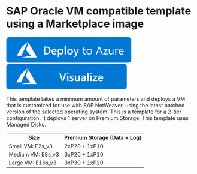 # SAP Oracle VM compatible template using a Marketplace image

[![Deploy To Azure](https://raw.githubusercontent.com/Azure/azure-quickstart-templates/master/1-CONTRIBUTION-GUIDE/images/deploytoazure.svg?sanitize=true)](https://portal.azure.com/#create/Microsoft.Template/uri/https%3A%2F%2Fraw.githubusercontent.com%2Fmimergel%2Fsap-oracle-vm%2Fmain%2Fazuredeploy.json) [![Visualize](https://raw.githubusercontent.com/Azure/azure-quickstart-templates/master/1-CONTRIBUTION-GUIDE/images/visualizebutton.svg?sanitize=true)](http://armviz.io/#/?load=https://portal.azure.com/#create/Microsoft.Template/uri/https%3A%2F%2Fraw.githubusercontent.com%2Fmimergel%2Fsap-oracle-vm%2Fmain%2Fazuredeploy.json)

This template takes a minimum amount of parameters and deploys a VM that is customized for use with SAP NetWeaver, using the latest patched version of the selected operating system. 
This is a template for a 2-tier configuration. It deploys 1 server on Premium Storage.
This template uses Managed Disks.

<table>
	<tr>
		<th>Size</th>
		<th>Premium Storage (Data + Log)</th>
	</tr>
	<tr>
		<td>Small VM: E2s_v3</td>
		<td>2xP20 + 1xP10</td>
	</tr>
	<tr>
		<td>Medium VM: E8s_v3</td>
		<td>3xP20 + 1xP10</td>
	</tr>
	<tr>
		<td>Large VM: E16s_v3</td>
		<td>3xP30 + 1xP20</td>
	</tr>
</table>				


